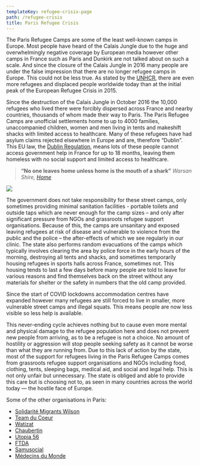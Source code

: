 ```yaml
---
templateKey: refugee-crisis-page
path: /refugee-crisis
title: Paris Refugee Crisis
---
```

The Paris Refugee Camps are some of the least well-known camps in Europe. Most people have heard of the Calais Jungle due to the huge and overwhelmingly negative coverage by European media however other camps in France such as Paris and Dunkirk are not talked about on such a scale. And since the closure of the Calais Jungle in 2016 many people are under the false impression that there are no longer refugee camps in Europe. This could not be less true. As stated by the [UNHCR](https://www.unhcr.org/news/press/2020/6/5ee9db2e4/1-cent-humanity-displaced-unhcr-global-trends-report.html), there are even more refugees and displaced people worldwide today than at the initial peak of the European Refugee Crisis in 2015.

Since the destruction of the Calais Jungle in October 2016 the 10,000 refugees who lived there were forcibly dispersed across France and nearby countries, thousands of whom made their way to Paris. The Paris Refugee Camps are unofficial settlements home to up to 4000 families, unaccompanied children, women and men living in tents and makeshift shacks with limited access to healthcare. Many of these refugees have had asylum claims rejected elsewhere in Europe and are, therefore “Dublin”. This EU law, the [Dublin Regulation](https://www.unhcr.org/4a0d6a6710.pdf), means lots of these people cannot access government help in France for up to 18 months, leaving them homeless with no social support and limited access to healthcare.

> **“No one leaves home unless home is the mouth of a shark”**  *Warsan Shire, [Home](https://www.youtube.com/watch?v=nI9D92Xiygo&ab_channel=GarrettMogge)*

![](/img/image1-30.jpeg)

The government does not take responsibility for these street camps, only sometimes providing minimal sanitation facilities - portable toilets and outside taps which are never enough for the camp sizes – and only after significant pressure from NGOs and grassroots refugee support organisations. Because of this, the camps are unsanitary and exposed leaving refugees at risk of disease and vulnerable to violence from the public and the police – the after-effects of which we see regularly in our clinic. The state also performs random evacuations of the camps which typically involves clearing the area by police force in the early hours of the morning, destroying all tents and shacks, and sometimes temporarily housing refugees in sports halls across France, sometimes not. This housing tends to last a few days before many people are told to leave for various reasons and find themselves back on the street without any materials for shelter or the safety in numbers that the old camp provided. 

Since the start of COVID lockdowns accommodation centres have expanded however many refugees are still forced to live in smaller, more vulnerable street camps and illegal squats. This means people are now less visible so less help is available. 

This never-ending cycle achieves nothing but to cause even more mental and physical damage to the refugee population here and does not prevent new people from arriving, as to be a refugee is not a choice. No amount of hostility or aggression will stop people seeking safety as it cannot be worse than what they are running from. Due to this lack of action by the state, most of the support for refugees living in the Paris Refugee Camps comes from grassroots refugee support organisations and NGOs including food, clothing, tents, sleeping bags, medical aid, and social and legal help. This is not only unfair but unnecessary. The state is obliged and able to provide this care but is choosing not to, as seen in many countries across the world today — the hostile face of Europe.

Some of the other organisations in Paris:

* [Solidarité Migrants Wilson](https://www.facebook.com/Solidarit%C3%A9-migrants-Wilson-598228360377940/)
* [Team du Coeur](https://www.instagram.com/teamducoeur/)
* [Watizat](https://watizat.org/)
* [Chaubertin](https://chaubertin.org)
* [Utopia 56](http://www.utopia56.com/en/our-missions-in-paris)
* [FTDA](https://www.france-terre-asile.org/)
* [Samusocial](https://www.samusocial.paris/)
* [Médecins du Monde](https://www.medecinsdumonde.org/fr/contact/ile-de-france)